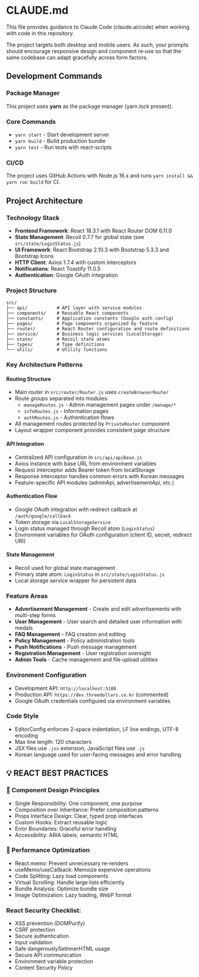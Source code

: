 # CLAUDE.md

This file provides guidance to Claude Code (claude.ai/code) when working with code in this repository.

The project targets both desktop and mobile users. As such, your prompts
should encourage responsive design and component re‑use so that the same
codebase can adapt gracefully across form factors.

## Development Commands

### Package Manager
This project uses **yarn** as the package manager (yarn.lock present).

### Core Commands
- `yarn start` - Start development server
- `yarn build` - Build production bundle
- `yarn test` - Run tests with react-scripts

### CI/CD
The project uses GitHub Actions with Node.js 16.x and runs `yarn install && yarn run build` for CI.

## Project Architecture

### Technology Stack
- **Frontend Framework**: React 18.3.1 with React Router DOM 6.11.0
- **State Management**: Recoil 0.7.7 for global state (see `src/state/LoginStatus.js`)
- **UI Framework**: React Bootstrap 2.10.3 with Bootstrap 5.3.3 and Bootstrap Icons
- **HTTP Client**: Axios 1.7.4 with custom interceptors
- **Notifications**: React Toastify 11.0.5
- **Authentication**: Google OAuth integration

### Project Structure

```
src/
├── api/           # API layer with service modules
├── components/    # Reusable React components
├── constants/     # Application constants (Google auth config)
├── pages/         # Page components organized by feature
├── router/        # React Router configuration and route definitions
├── service/       # Business logic services (LocalStorage)
├── state/         # Recoil state atoms
├── types/         # Type definitions
└── utils/         # Utility functions
```

### Key Architecture Patterns

#### Routing Structure
- Main router in `src/router/Router.js` uses `createBrowserRouter`
- Route groups separated into modules:
  - `manageRoutes.js` - Admin management pages under `/manage/*`
  - `infoRoutes.js` - Information pages
  - `authRoutes.js` - Authentication flows
- All management routes protected by `PrivateRouter` component
- Layout wrapper component provides consistent page structure

#### API Integration
- Centralized API configuration in `src/api/apiBase.js`
- Axios instance with base URL from environment variables
- Request interceptor adds Bearer token from localStorage
- Response interceptor handles common errors with Korean messages
- Feature-specific API modules (adminApi, advertisementApi, etc.)

#### Authentication Flow
- Google OAuth integration with redirect callback at `/auth/google/callback`
- Token storage via `LocalStorageService`
- Login status managed through Recoil atom (`LoginStatus`)
- Environment variables for OAuth configuration (client ID, secret, redirect URI)

#### State Management
- Recoil used for global state management
- Primary state atom: `LoginStatus` in `src/state/LoginStatus.js`
- Local storage service wrapper for persistent data

### Feature Areas
- **Advertisement Management** - Create and edit advertisements with multi-step forms
- **User Management** - User search and detailed user information with medals
- **FAQ Management** - FAQ creation and editing
- **Policy Management** - Policy administration tools
- **Push Notifications** - Push message management
- **Registration Management** - User registration oversight
- **Admin Tools** - Cache management and file upload utilities

### Environment Configuration
- Development API: `http://localhost:5100`
- Production API: `https://dev.threedollars.co.kr` (commented)
- Google OAuth credentials configured via environment variables

### Code Style
- EditorConfig enforces 2-space indentation, LF line endings, UTF-8 encoding
- Max line length: 120 characters
- JSX files use `.jsx` extension, JavaScript files use `.js`
- Korean language used for user-facing messages and error handling

## 💡 REACT BEST PRACTICES
### 📝 Component Design Principles
- Single Responsibility: One component, one purpose
- Composition over Inheritance: Prefer composition patterns
- Props Interface Design: Clear, typed prop interfaces
- Custom Hooks: Extract reusable logic
- Error Boundaries: Graceful error handling
- Accessibility: ARIA labels, semantic HTML

### 🎯 Performance Optimization
- React.memo: Prevent unnecessary re-renders
- useMemo/useCallback: Memoize expensive operations
- Code Splitting: Lazy load components
- Virtual Scrolling: Handle large lists efficiently
- Bundle Analysis: Optimize bundle size
- Image Optimization: Lazy loading, WebP format


### React Security Checklist:

- XSS prevention (DOMPurify)
- CSRF protection
- Secure authentication
- Input validation
- Safe dangerouslySetInnerHTML usage
- Secure API communication
- Environment variable protection
- Content Security Policy
